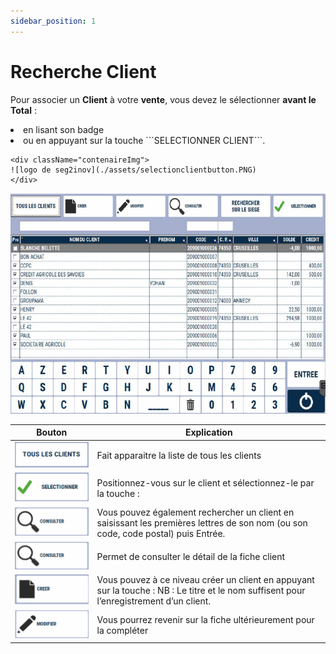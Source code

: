 ```yaml
---
sidebar_position: 1
---
```


# Recherche Client
Pour associer un **Client** à votre **vente**, vous devez le sélectionner **avant le Total** :

<li> en lisant son badge </li>


<li> ou en appuyant sur la touche ```SELECTIONNER CLIENT```. </li>


    <div className="contenaireImg">
    ![logo de seg2inov](./assets/selectionclientbutton.PNG)
    </div>

![illustration aspect test](./assets/rechercheclient.PNG)

| Bouton       | Explication |
|:-----------:|----|
| ![illustration aspect test](./assets/allclient.PNG)     | Fait apparaitre la liste de tous les clients |
| ![illustration aspect test](./assets/selection.PNG)     | Positionnez-vous sur le client et sélectionnez-le par la touche : |
| ![illustration aspect test](./assets/consulter.PNG)     | Vous pouvez également rechercher un client en saisissant les premières lettres de son nom (ou son code, code postal) puis Entrée. |
| ![illustration aspect test](./assets/consulter.PNG)     | Permet de consulter le détail de la fiche client |
| ![illustration aspect test](./assets/creer.PNG)     | Vous pouvez à ce niveau créer un client en appuyant sur la touche : NB : Le titre et le nom suffisent pour l’enregistrement d’un client. |
| ![illustration aspect test](./assets/modifie.PNG)     | Vous pourrez revenir sur la fiche ultérieurement pour la compléter|
